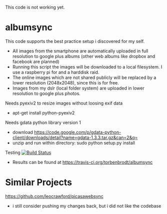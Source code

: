 This code is not working yet.

# albumsync
This code supports the best practice setup i discovered for my self.
* All images from the smartphone are automatically uploaded in full resolution to google plus albums (other web albums like dropbox and facebook are planned)
* Running this script the images will be downloaded to a local filesystem. I use a raspberry pi for and a harddisk raid.
* The online images which are not shared publicly will be replaced by a lower resolution (2048x2048), since this is for free.
* Images from my dslr (local folder system) are uploaded in lower resolution to google plus photos.

Needs pyexiv2 to resize images without loosing exif data
* apt-get install python-pyexiv2

Needs gdata python library version 1
* download https://code.google.com/p/gdata-python-client/downloads/detail?name=gdata-1.3.3.tar.gz&can=2&q=
* unzip and run within directory: sudo python setup.py install

Testing
[![Build Status](https://travis-ci.org/torbenbrodt/albumsync.png)](https://travis-ci.org/torbenbrodt/albumsync)
 * Results can be found at https://travis-ci.org/torbenbrodt/albumsync

# Similar Projects
https://github.com/leocrawford/picasawebsync
* i still consider pushing my changes back, but i did not like the codebase

